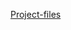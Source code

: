 [Project-files](https://github.com/MehaRima/Coursera_Project_Network_Resourses/tree/master/IBM_PGA)
